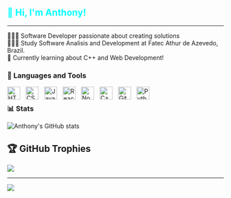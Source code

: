 <h2 style="color: aqua;">👋 Hi, I'm Anthony!</h2>
<hr>
👩🏻‍💻 Software Developer passionate about creating solutions<br>
👩🏻‍🎓 Study Software Analisis and Development at Fatec Athur de Azevedo, Brazil.<br>
💭 Currently learning about C++ and Web Development!<br>

### 🧰 Languages and Tools

<img align="left" alt="HTML" width="30px" style="padding-right:10px;" src="https://cdn.jsdelivr.net/gh/devicons/devicon/icons/html5/html5-plain.svg" />
<img align="left" alt="CSS" width="30px" style="padding-right:10px;" src="https://cdn.jsdelivr.net/gh/devicons/devicon/icons/css3/css3-plain.svg" />
<img align="left" alt="JavaScript" width="30px" style="padding-right:10px;" src="https://cdn.jsdelivr.net/gh/devicons/devicon/icons/javascript/javascript-plain.svg" />
<img align="left" alt="React" width="30px" style="padding-right:10px;" src="https://cdn.jsdelivr.net/gh/devicons/devicon/icons/react/react-original.svg" />
<img align="left" alt="NodeJS" width="30px" style="padding-right:10px;" src="https://cdn.jsdelivr.net/gh/devicons/devicon/icons/nodejs/nodejs-original.svg" />
<img align="left" alt="C++" width="30px" style="padding-right:10px;" src="https://cdn.jsdelivr.net/gh/devicons/devicon/icons/cplusplus/cplusplus-line.svg" />
<img align="left" alt="GitHub" width="30px" style="padding-right:10px;" src="https://cdn.jsdelivr.net/gh/devicons/devicon/icons/github/github-original.svg" />
<img align="left" alt="Python" width="30px" style="padding-right:10px;" src="https://cdn.jsdelivr.net/gh/devicons/devicon/icons/python/python-plain.svg" />
<br />

### 📊 Stats

![Anthony's GitHub stats](https://github-readme-stats.vercel.app/api?username=AnthonyDPC&show_icons=true&theme=gruvbox)

## 🏆 GitHub Trophies
![](https://github-profile-trophy.vercel.app/?username=AnthonyDPC&theme=radical&no-frame=false&no-bg=true&margin-w=4)

---
[![](https://visitcount.itsvg.in/api?id=AnthonyDPC&icon=0&color=0)](https://visitcount.itsvg.in)

<!-- Proudly created with GPRM ( https://gprm.itsvg.in ) -->

<!---
AnthonyDPC/AnthonyDPC is a ✨ special ✨ repository because its `README.md` (this file) appears on your GitHub profile.
You can click the Preview link to take a look at your changes.
--->
